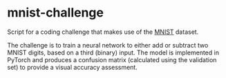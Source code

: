 # mnist-challenge

Script for a coding challenge that makes use of the [MNIST](http://yann.lecun.com/exdb/mnist/) dataset.

The challenge is to train a neural network to either add or subtract two MNIST digits, based on a third (binary) input. The model is implemented in PyTorch and produces a confusion matrix (calculated using the validation set) to provide a visual accuracy assessment.
